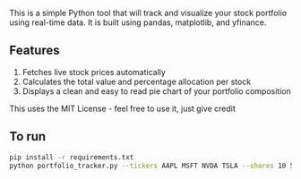 This is a simple Python tool that will track and visualize your stock portfolio using real-time data. It is built using pandas, matplotlib, and yfinance.

## Features
1. Fetches live stock prices automatically
2. Calculates the total value and percentage allocation per stock
3. Displays a clean and easy to read pie chart of your portfolio composition

This uses the MIT License - feel free to use it, just give credit

## To run
```bash
pip install -r requirements.txt
python portfolio_tracker.py --tickers AAPL MSFT NVDA TSLA --shares 10 5 3 2
